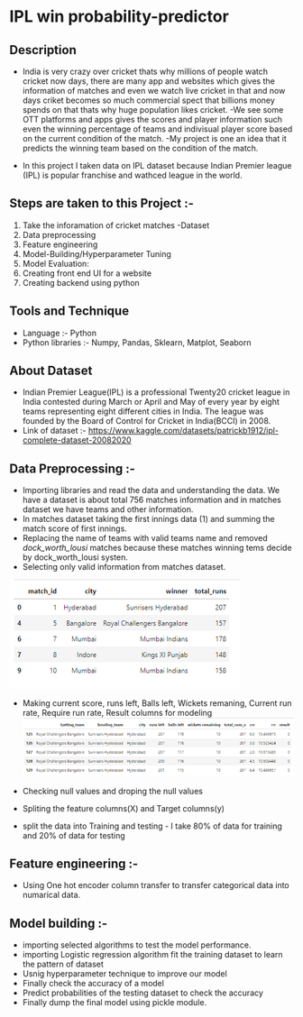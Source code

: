 # IPL win probability-predictor

## Description  
- India is very crazy over cricket thats why millions of people watch cricket now days, there are many app and websites which gives the information of matches and even we watch live cricket in that and now days criket becomes so much commercial spect that billions money spends on that thats why huge population likes cricket.
-We see some OTT platforms and apps gives the scores and player information such even the winning percentage of teams and indivisual player score based on the current condition of the match.
-My project is one an idea that it predicts the winning team based on the condition of the match. 

- In this project I taken data on IPL dataset because Indian Premier league (IPL) is popular franchise and wathced league in the world. 

## Steps are taken to this Project :- 
1. Take the inforamation of cricket matches -Dataset
2. Data preprocessing
4. Feature engineering
6. Model-Building/Hyperparameter Tuning
7. Model Evaluation: 
8. Creating front end UI for a website
9. Creating backend using python

## Tools and Technique
- Language :- Python
- Python libraries :- Numpy, Pandas, Sklearn, Matplot, Seaborn

## About Dataset
- Indian Premier League(IPL) is a professional Twenty20 cricket league in India contested during March or April and May of every year by eight teams representing eight different cities in India. The league was founded by the Board of Control for Cricket in India(BCCI) in 2008.
- Link of dataset :- https://www.kaggle.com/datasets/patrickb1912/ipl-complete-dataset-20082020

## Data Preprocessing :- 
- Importing libraries and read the data and understanding the data. We have a dataset is about total 756 matches information and in matches dataset we have teams and other information. 
- In matches dataset taking the first innings data (1) and summing the match score of first innings.
- Replacing the name of teams with valid teams name and removed *dock_worth_lousi* matches because these matches winning tems decide by dock_worth_lousi systen.
- Selecting only valid information from matches dataset. 

![Matches dataset](https://github.com/SagarGuttal/Deployment-of-model-in-website/blob/main/matches%20data.png)

- Making current score, runs left, Balls left, Wickets remaning, Current run rate, Require run rate, Result columns for modeling
![final dataset](https://github.com/SagarGuttal/Deployment-of-model-in-website/blob/main/Final_data.png)

- Checking null values and droping the null values
- Spliting the feature columns(X) and Target columns(y)
- split the data into Training and testing - I take 80% of data for training and 20% of data for testing

## Feature engineering :-
- Using One hot encoder column transfer to transfer categorical data into numarical data. 

## Model building :-
- importing selected algorithms to test the model performance.
- importing Logistic regression algorithm fit the training dataset to learn the pattern of dataset
- Usnig hyperparameter technique to improve our model
- Finally check the accuracy of a model
- Predict probabilities of the testing dataset to check the accuracy
- Finally dump the final model using pickle module.
